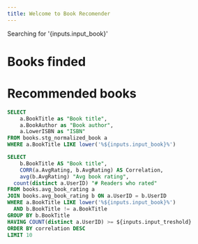 ```yaml
---
title: Welcome to Book Recomender
---
```


<TextInput
    name=input_book
    title="Enter phrase searched in book names"
/>

<Slider
    title="# common users treshold" 
    name=input_treshold
    min=0
    max=30
/>

Searching for '{inputs.input_book}'

# Books finded
<DataTable data={find_book}/>

# Recommended books
<DataTable data={rec_book}/>

```sql find_book
SELECT
    a.BookTitle as "Book title",
    a.BookAuthor as "Book author",
    a.LowerISBN as "ISBN"
FROM books.stg_normalized_book a
WHERE a.BookTitle LIKE lower('%${inputs.input_book}%')
```

```sql rec_book
SELECT
    b.BookTitle AS "Book title",
    CORR(a.AvgRating, b.AvgRating) AS Correlation,
    avg(b.AvgRating) "Avg book rating",
  count(distinct a.UserID) "# Readers who rated"
FROM books.avg_book_rating a
JOIN books.avg_book_rating b ON a.UserID = b.UserID
WHERE a.BookTitle LIKE lower('%${inputs.input_book}%')
  AND b.BookTitle != a.BookTitle
GROUP BY b.BookTitle
HAVING COUNT(distinct a.UserID) >= ${inputs.input_treshold}
ORDER BY correlation DESC
LIMIT 10
```


<!-- 
<Dropdown data={categories} name=category value=category>
    <DropdownOption value="%" valueLabel="All Categories"/>
</Dropdown>

<Dropdown name=year>
    <DropdownOption value=% valueLabel="All Years"/>
    <DropdownOption value=2019/>
    <DropdownOption value=2020/>
    <DropdownOption value=2021/>
</Dropdown>

```sql orders_by_category
  select 
      date_trunc('month', order_datetime) as month,
      sum(sales) as sales_usd,
      category
  from needful_things.orders
  where category like '${inputs.category.value}'
  and date_part('year', order_datetime) like '${inputs.year.value}'
  group by all
  order by sales_usd desc
```

<BarChart
    data={orders_by_category}
    title="Sales by Month, {inputs.category.label}"
    x=month
    y=sales_usd
    series=category
/>
 -->
